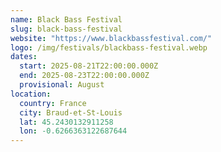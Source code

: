 ```yaml
---
name: Black Bass Festival
slug: black-bass-festival
website: "https://www.blackbassfestival.com/"
logo: /img/festivals/blackbass-festival.webp
dates:
  start: 2025-08-21T22:00:00.000Z
  end: 2025-08-23T22:00:00.000Z
  provisional: August
location:
  country: France
  city: Braud-et-St-Louis
  lat: 45.2430132911258
  lon: -0.6266363122687644
---
```

